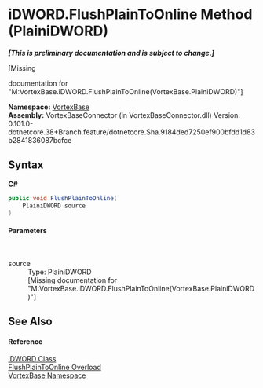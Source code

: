 # iDWORD.FlushPlainToOnline Method (PlainiDWORD)
 _**\[This is preliminary documentation and is subject to change.\]**_

\[Missing <summary> documentation for "M:VortexBase.iDWORD.FlushPlainToOnline(VortexBase.PlainiDWORD)"\]

**Namespace:**&nbsp;<a href="N_VortexBase.md">VortexBase</a><br />**Assembly:**&nbsp;VortexBaseConnector (in VortexBaseConnector.dll) Version: 0.101.0-dotnetcore.38+Branch.feature/dotnetcore.Sha.9184ded7250ef900bfdd1d83b2841836087bcfce

## Syntax

**C#**<br />
``` C#
public void FlushPlainToOnline(
	PlainiDWORD source
)
```


#### Parameters
&nbsp;<dl><dt>source</dt><dd>Type: PlainiDWORD<br />\[Missing <param name="source"/> documentation for "M:VortexBase.iDWORD.FlushPlainToOnline(VortexBase.PlainiDWORD)"\]</dd></dl>

## See Also


#### Reference
<a href="T_VortexBase_iDWORD.md">iDWORD Class</a><br /><a href="Overload_VortexBase_iDWORD_FlushPlainToOnline.md">FlushPlainToOnline Overload</a><br /><a href="N_VortexBase.md">VortexBase Namespace</a><br />